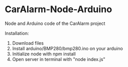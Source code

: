 # CarAlarm-Node-Arduino
Node and Arduino code of the CarAlarm project

Installation:
  1. Download files
  2. Install arduino/BMP280/bmp280.ino on your arduino
  3. Initialize node with npm install
  4. Open server in terminal with "node index.js"
